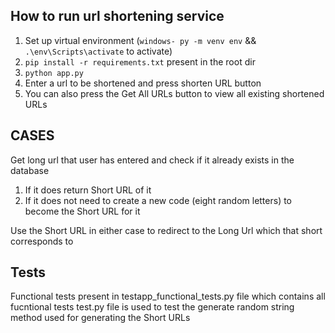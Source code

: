 ## How to run url shortening service
1. Set up virtual environment (```windows- py -m venv env``` && ```.\env\Scripts\activate``` to activate)
2. ```pip install -r requirements.txt``` present in the root dir
3. ```python app.py```
4. Enter a url to be shortened and press shorten URL button
5. You can also press the Get All URLs button to view all existing shortened URLs

## CASES 
Get long url that user has entered and check if it already exists in the database
1. If it does return Short URL  of it
2. If it does not need to create a new code (eight random letters) to become the Short URL for it

Use the Short URL in either case to redirect to the Long Url which that short corresponds to

## Tests 
Functional tests present in testapp_functional_tests.py file which contains all fucntional tests
test.py file is used to test the generate random string method used for generating the Short URLs
